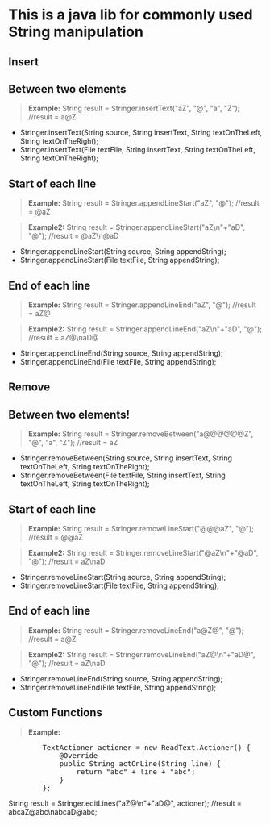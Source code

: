 # This is a java lib for commonly used String manipulation

## Insert 
## Between two elements 

>**Example:** 
String result = Stringer.insertText("aZ", "@", "a", "Z");
//result = a@Z

- Stringer.insertText(String source, String insertText, String textOnTheLeft, String textOnTheRight);  
- Stringer.insertText(File textFile, String insertText, String textOnTheLeft, String textOnTheRight);

## Start of each line

>**Example:** 
String result = Stringer.appendLineStart("aZ", "@");
//result = @aZ

>**Example2:** 
String result = Stringer.appendLineStart("aZ\n"+"aD", "@");
//result = @aZ\n@aD

- Stringer.appendLineStart(String source, String appendString);  
- Stringer.appendLineStart(File textFile, String appendString);


## End of each line

>**Example:** 
String result = Stringer.appendLineEnd("aZ", "@");
//result = aZ@

>**Example2:** 
String result = Stringer.appendLineEnd("aZ\n"+"aD", "@");
//result = aZ@\naD@

- Stringer.appendLineEnd(String source, String appendString);  
- Stringer.appendLineEnd(File textFile, String appendString);

## Remove  
## Between two elements!  

>**Example:** 
String result = Stringer.removeBetween("a@@@@@@Z", "@", "a", "Z");
//result = aZ

- Stringer.removeBetween(String source, String insertText, String textOnTheLeft, String textOnTheRight);  
- Stringer.removeBetween(File textFile, String insertText, String textOnTheLeft, String textOnTheRight);

## Start of each line

>**Example:** 
String result = Stringer.removeLineStart("@@@aZ", "@");
//result = @@aZ

>**Example2:** 
String result = Stringer.removeLineStart("@aZ\n"+"@aD", "@");
//result = aZ\naD

- Stringer.removeLineStart(String source, String appendString);  
- Stringer.removeLineStart(File textFile, String appendString);

## End of each line

>**Example:** 
String result = Stringer.removeLineEnd("a@Z@", "@");
//result = a@Z

>**Example2:** 
String result = Stringer.removeLineEnd("aZ@\n"+"aD@", "@");
//result = aZ\naD

- Stringer.removeLineEnd(String source, String appendString);  
- Stringer.removeLineEnd(File textFile, String appendString);

## Custom Functions

>**Example:**  
<pre>
        TextActioner actioner = new ReadText.Actioner() {  
            @Override   
            public String actOnLine(String line) {  
                return "abc" + line + "abc";  
            }  
        };  
</pre>
String result = Stringer.editLines("aZ@\n"+"aD@", actioner);
//result = abcaZ@abc\nabcaD@abc;
